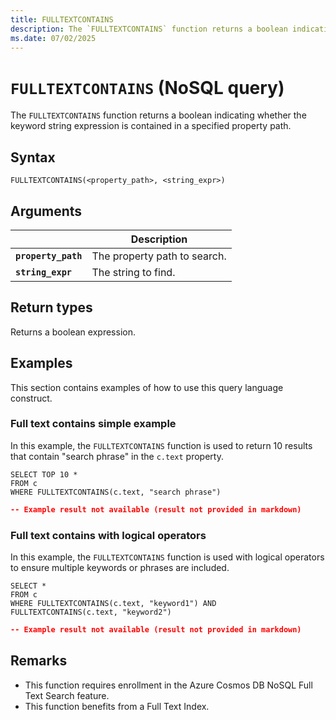 ```yaml
---
title: FULLTEXTCONTAINS
description: The `FULLTEXTCONTAINS` function returns a boolean indicating whether the keyword string expression is contained in a specified property path.
ms.date: 07/02/2025
---
```


# `FULLTEXTCONTAINS` (NoSQL query)

The `FULLTEXTCONTAINS` function returns a boolean indicating whether the keyword string expression is contained in a specified property path.

## Syntax

```nosql
FULLTEXTCONTAINS(<property_path>, <string_expr>)
```

## Arguments

| | Description |
| --- | --- |
| **`property_path`** | The property path to search. |
| **`string_expr`** | The string to find. |

## Return types

Returns a boolean expression.

## Examples

This section contains examples of how to use this query language construct.

### Full text contains simple example

In this example, the `FULLTEXTCONTAINS` function is used to return 10 results that contain "search phrase" in the `c.text` property.

```nosql
SELECT TOP 10 *
FROM c
WHERE FULLTEXTCONTAINS(c.text, "search phrase")
```

```json
-- Example result not available (result not provided in markdown)
```

### Full text contains with logical operators

In this example, the `FULLTEXTCONTAINS` function is used with logical operators to ensure multiple keywords or phrases are included.

```nosql
SELECT *
FROM c
WHERE FULLTEXTCONTAINS(c.text, "keyword1") AND FULLTEXTCONTAINS(c.text, "keyword2")
```

```json
-- Example result not available (result not provided in markdown)
```

## Remarks

- This function requires enrollment in the Azure Cosmos DB NoSQL Full Text Search feature.
- This function benefits from a Full Text Index.
